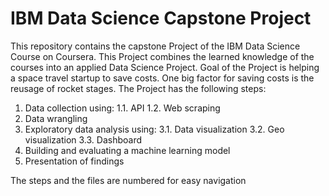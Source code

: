 # IBM Data Science Capstone Project
This repository contains the capstone Project of the IBM Data Science Course on Coursera. This Project combines the learned knowledge of the courses into an applied Data Science Project.
Goal of the Project is helping a space travel startup to save costs. One big factor for saving costs is the reusage of rocket stages. The Project has the following steps:

1. Data collection using:
  1.1. API
  1.2. Web scraping
2. Data wrangling
3. Exploratory data analysis using:
  3.1. Data visualization
  3.2. Geo visualization
  3.3. Dashboard
4. Building and evaluating a machine learning model
5. Presentation of findings

The steps and the files are numbered for easy navigation
